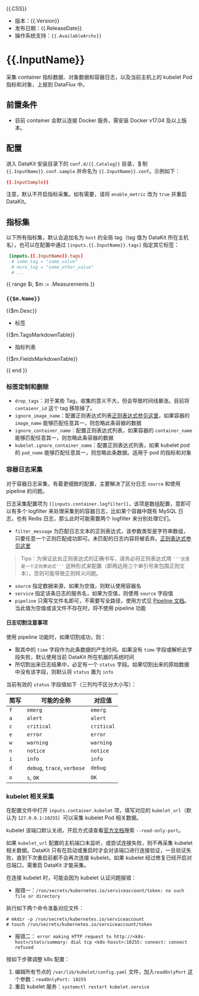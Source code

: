 {{.CSS}}

- 版本：{{.Version}}
- 发布日期：{{.ReleaseDate}}
- 操作系统支持：`{{.AvailableArchs}}`

# {{.InputName}}

采集 container 指标数据、对象数据和容器日志，以及当前主机上的 kubelet Pod 指标和对象，上报到 DataFlux 中。

## 前置条件

- 目前 container 会默认连接 Docker 服务，需安装 Docker v17.04 及以上版本。

## 配置

进入 DataKit 安装目录下的 `conf.d/{{.Catalog}}` 目录，复制 `{{.InputName}}.conf.sample` 并命名为 `{{.InputName}}.conf`。示例如下：

```toml
{{.InputSample}} 
```

注意，默认不开启指标采集。如有需要，请将 `enable_metric` 改为 `true` 并重启 DataKit。

## 指标集

以下所有指标集，默认会追加名为 `host` 的全局 tag（tag 值为 DataKit 所在主机名），也可以在配置中通过 `[inputs.{{.InputName}}.tags]` 指定其它标签：

``` toml
 [inputs.{{.InputName}}.tags]
  # some_tag = "some_value"
  # more_tag = "some_other_value"
  # ...
```

{{ range $i, $m := .Measurements }}

### `{{$m.Name}}`

{{$m.Desc}}

-  标签

{{$m.TagsMarkdownTable}}

- 指标列表

{{$m.FieldsMarkdownTable}}

{{ end }} 

### 标签定制和删除

- `drop_tags`：对于某些 Tag，收集的意义不大，但会导致时间线暴涨。目前将 `contaienr_id` 这个 tag 移除掉了。
- `ignore_image_name`：配置正则表达式列表[正则表达式参见这里](https://golang.org/pkg/regexp/syntax/#hdr-Syntax)，如果容器的 `image_name` 能够匹配任意其一，则忽略此条容器的数据
- `ignore_container_name`：配置正则表达式列表，如果容器的 `container_name` 能够匹配任意其一，则忽略此条容器的数据
- `kubelet.ignore_container_name`：配置正则表达式列表，如果 kubelet pod 的 `pod_name` 能够匹配任意其一，则忽略此条数据。适用于 pod 的指标和对象

### 容器日志采集

对于容器日志采集，有着更细致的配置，主要解决了区分日志 `source` 和使用 pipeline 的问题。

日志采集配置项为 `[[inputs.container.logfilter]]`，该项是数组配置，意即可以有多个 logfilter 来处理采集到的容器日志，比如某个容器中既有 MySQL 日志，也有 Redis 日志，那么此时可能需要两个 logfilter 来分别处理它们。

- `filter_message` 为匹配日志文本的正则表达式，该参数类型是字符串数组，只要任意一个正则匹配成功即可。未匹配的日志内容将被丢弃。[正则表达式参见这里](https://golang.org/pkg/regexp/syntax/#hdr-Syntax)
>Tips：为保证此处正则表达式的正确书写，请务必将正则表达式用 `'''这里是一个正则表达式'''` 这种形式来配置（即两边用三个单引号来包围正则文本），否则可能导致正则转义问题。
- `source` 指定数据来源，如果为空值，则默认使用容器名
- `service` 指定该条日志的服务名，如果为空值，则使用 `source` 字段值
- `pipeline` 只需写文件名即可，不需要写全路径，使用方式见 [Pipeline 文档](pipeline)。当此值为空值或该文件不存在时，将不使用 pipeline 功能

#### 日志切割注意事项

使用 pipeline 功能时，如果切割成功，则：

- 取其中的 `time` 字段作为此条数据的产生时间。如果没有 `time` 字段或解析此字段失败，默认使用当前 DataKit 所在机器的系统时间
- 所切割出来日志结果中，必定有一个 `status` 字段。如果切割出来的原始数据中没有该字段，则默认将 `status` 置为 `info`

当前有效的 `status` 字段值如下（三列均不区分大小写）：

| 简写 | 可能的全称                  | 对应值     |
| :--- | ---                         | -------    |
| `f`  | `emerg`                     | `emerg`    |
| `a`  | `alert`                     | `alert`    |
| `c`  | `critical`                  | `critical` |
| `e`  | `error`                     | `error`    |
| `w`  | `warning`                   | `warning`  |
| `n`  | `notice`                    | `notice`   |
| `i`  | `info`                      | `info`     |
| `d`  | `debug`, `trace`, `verbose` | `debug`    |
| `o`  | `s`, `OK`                   | `OK`       |

### kubelet 相关采集

在配置文件中打开 `inputs.container.kubelet` 项，填写对应的 `kubelet_url`（默认为 `127.0.0.1:10255`）可以采集 kubelet Pod 相关数据。

kubelet 该端口默认关闭，开启方式请查看[官方文档](https://kubernetes.io/zh/docs/reference/command-line-tools-reference/kubelet/)搜索 `--read-only-port`。

如果 `kubelet_url` 配置的主机端口未监听，或尝试连接失败，则不再采集 kubelet 相关数据。DataKit 只有在启动或重启时才会对该端口进行连接验证，一旦验证失败，直到下次重启前都不会再次连接 kubelet。如果 kubelet 经过修复已经开启对应端口，需重启 DataKit 才能采集。

在连接 kubelet 时，可能会因为 kubelet 认证问题报错：

- 报错一：`/run/secrets/kubernetes.io/serviceaccount/token: no such file or directory`

执行如下两个命令准备对应文件：

```shell
# mkdir -p /run/secrets/kubernetes.io/serviceaccount
# touch /run/secrets/kubernetes.io/serviceaccount/token
```

- 报错二： `error making HTTP request to http://<k8s-host>/stats/summary: dial tcp <k8s-hosst>:10255: connect: connect refused`

按如下步骤调整 k8s 配置：

  1. 编辑所有节点的 `/var/lib/kubelet/config.yaml` 文件，加入`readOnlyPort` 这个参数：`readOnlyPort: 10255`
  1. 重启 kubelet 服务：`systemctl restart kubelet.service`
